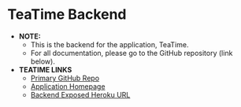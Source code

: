 <!-- @format -->

# TeaTime Backend

- **NOTE:**
  - This is the backend for the application, TeaTime.
  - For all documentation, please go to the GitHub repository (link below).
- **TEATIME LINKS**
  - [Primary GitHub Repo](https://github.com/alexanderaboutanos/TeaTime)
  - [Application Homepage](https://tea-time.surge.sh/)
  - [Backend Exposed Heroku URL](https://teatime-backend.herokuapp.com/)
